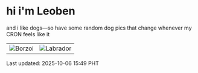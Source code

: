 # hi i'm Leoben

and i like dogs—so have some random dog pics that change whenever my CRON feels like it

|  |  |
|--------|----------|
| ![Borzoi](https://random-dog-vercel.vercel.app/api/random-borzoi?v=1759736974) | ![Labrador](https://random-dog-vercel.vercel.app/api/random-labrador?v=1759736974) |

Last updated: 2025-10-06 15:49 PHT
